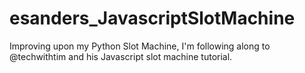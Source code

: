 # esanders_JavascriptSlotMachine
Improving upon my Python Slot Machine, I'm following along to @techwithtim and his Javascript slot machine tutorial.
